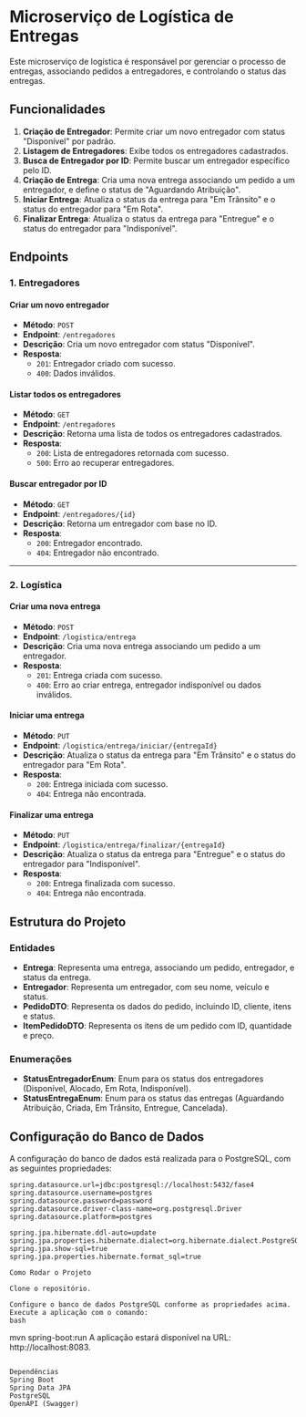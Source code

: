 # Microserviço de Logística de Entregas

Este microserviço de logística é responsável por gerenciar o processo de entregas, associando pedidos a entregadores, e controlando o status das entregas.

## Funcionalidades

1. **Criação de Entregador**: Permite criar um novo entregador com status "Disponível" por padrão.
2. **Listagem de Entregadores**: Exibe todos os entregadores cadastrados.
3. **Busca de Entregador por ID**: Permite buscar um entregador específico pelo ID.
4. **Criação de Entrega**: Cria uma nova entrega associando um pedido a um entregador, e define o status de "Aguardando Atribuição".
5. **Iniciar Entrega**: Atualiza o status da entrega para "Em Trânsito" e o status do entregador para "Em Rota".
6. **Finalizar Entrega**: Atualiza o status da entrega para "Entregue" e o status do entregador para "Indisponível".

## Endpoints

### 1. **Entregadores**

#### Criar um novo entregador

- **Método**: `POST`
- **Endpoint**: `/entregadores`
- **Descrição**: Cria um novo entregador com status "Disponível".
- **Resposta**:
  - `201`: Entregador criado com sucesso.
  - `400`: Dados inválidos.

#### Listar todos os entregadores

- **Método**: `GET`
- **Endpoint**: `/entregadores`
- **Descrição**: Retorna uma lista de todos os entregadores cadastrados.
- **Resposta**:
  - `200`: Lista de entregadores retornada com sucesso.
  - `500`: Erro ao recuperar entregadores.

#### Buscar entregador por ID

- **Método**: `GET`
- **Endpoint**: `/entregadores/{id}`
- **Descrição**: Retorna um entregador com base no ID.
- **Resposta**:
  - `200`: Entregador encontrado.
  - `404`: Entregador não encontrado.

---

### 2. **Logística**

#### Criar uma nova entrega

- **Método**: `POST`
- **Endpoint**: `/logistica/entrega`
- **Descrição**: Cria uma nova entrega associando um pedido a um entregador.
- **Resposta**:
  - `201`: Entrega criada com sucesso.
  - `400`: Erro ao criar entrega, entregador indisponível ou dados inválidos.

#### Iniciar uma entrega

- **Método**: `PUT`
- **Endpoint**: `/logistica/entrega/iniciar/{entregaId}`
- **Descrição**: Atualiza o status da entrega para "Em Trânsito" e o status do entregador para "Em Rota".
- **Resposta**:
  - `200`: Entrega iniciada com sucesso.
  - `404`: Entrega não encontrada.

#### Finalizar uma entrega

- **Método**: `PUT`
- **Endpoint**: `/logistica/entrega/finalizar/{entregaId}`
- **Descrição**: Atualiza o status da entrega para "Entregue" e o status do entregador para "Indisponível".
- **Resposta**:
  - `200`: Entrega finalizada com sucesso.
  - `404`: Entrega não encontrada.

## Estrutura do Projeto

### **Entidades**

- **Entrega**: Representa uma entrega, associando um pedido, entregador, e status da entrega.
- **Entregador**: Representa um entregador, com seu nome, veículo e status.
- **PedidoDTO**: Representa os dados do pedido, incluindo ID, cliente, itens e status.
- **ItemPedidoDTO**: Representa os itens de um pedido com ID, quantidade e preço.

### **Enumerações**

- **StatusEntregadorEnum**: Enum para os status dos entregadores (Disponível, Alocado, Em Rota, Indisponível).
- **StatusEntregaEnum**: Enum para os status das entregas (Aguardando Atribuição, Criada, Em Trânsito, Entregue, Cancelada).

## Configuração do Banco de Dados

A configuração do banco de dados está realizada para o PostgreSQL, com as seguintes propriedades:

```properties
spring.datasource.url=jdbc:postgresql://localhost:5432/fase4
spring.datasource.username=postgres
spring.datasource.password=password
spring.datasource.driver-class-name=org.postgresql.Driver
spring.datasource.platform=postgres

spring.jpa.hibernate.ddl-auto=update
spring.jpa.properties.hibernate.dialect=org.hibernate.dialect.PostgreSQLDialect
spring.jpa.show-sql=true
spring.jpa.properties.hibernate.format_sql=true

Como Rodar o Projeto

Clone o repositório.

Configure o banco de dados PostgreSQL conforme as propriedades acima.
Execute a aplicação com o comando:
bash
```
mvn spring-boot:run
A aplicação estará disponível na URL: http://localhost:8083.
```

Dependências
Spring Boot
Spring Data JPA
PostgreSQL
OpenAPI (Swagger)